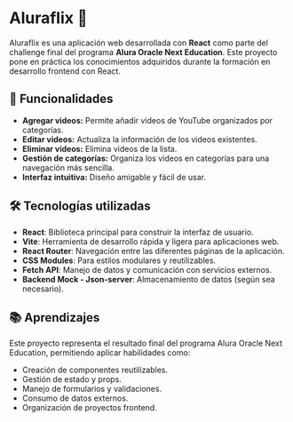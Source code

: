 # Aluraflix 🎥

Aluraflix es una aplicación web desarrollada con **React** como parte del challenge final del programa **Alura Oracle Next Education**. Este proyecto pone en práctica los conocimientos adquiridos durante la formación en desarrollo frontend con React.

## 🚀 Funcionalidades

- **Agregar videos:** Permite añadir videos de YouTube organizados por categorías.
- **Editar videos:** Actualiza la información de los videos existentes.
- **Eliminar videos:** Elimina videos de la lista.
- **Gestión de categorías:** Organiza los videos en categorías para una navegación más sencilla.
- **Interfaz intuitiva:** Diseño amigable y fácil de usar.

## 🛠️ Tecnologías utilizadas

- **React**: Biblioteca principal para construir la interfaz de usuario.
- **Vite**: Herramienta de desarrollo rápida y ligera para aplicaciones web.
- **React Router**: Navegación entre las diferentes páginas de la aplicación.
- **CSS Modules**: Para estilos modulares y reutilizables.
- **Fetch API**: Manejo de datos y comunicación con servicios externos.
- **Backend Mock - Json-server**: Almacenamiento de datos (según sea necesario).

## 📚 Aprendizajes

Este proyecto representa el resultado final del programa Alura Oracle Next Education, permitiendo aplicar habilidades como:

- Creación de componentes reutilizables.
- Gestión de estado y props.
- Manejo de formularios y validaciones.
- Consumo de datos externos.
- Organización de proyectos frontend.



